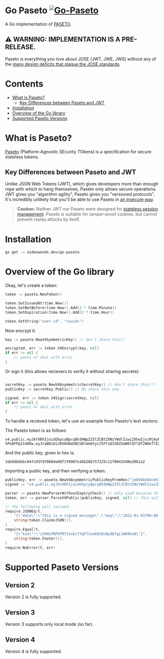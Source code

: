 # Go Paseto [![Go-Paseto](https://github.com/aidantwoods/go-paseto/actions/workflows/ci.yml/badge.svg)](https://github.com/aidantwoods/go-paseto/actions/workflows/ci.yml)

A Go implementation of [PASETO](https://github.com/paragonie/paseto).

## ⚠️  WARNING: IMPLEMENTATION IS A PRE-RELEASE.

Paseto is everything you love about JOSE (JWT, JWE, JWS) without any of the
[many design deficits that plague the JOSE standards](https://paragonie.com/blog/2017/03/jwt-json-web-tokens-is-bad-standard-that-everyone-should-avoid).


# Contents
* [What is Paseto?](#what-is-paseto)
  * [Key Differences between Paseto and JWT](#key-differences-between-paseto-and-jwt)
* [Installation](#installation)
* [Overview of the Go library](#overview-of-the-go-library)
* [Supported Paseto Versions](#supported-paseto-versions)

# What is Paseto?

[Paseto](https://github.com/paragonie/paseto) (Platform-Agnostic SEcurity
TOkens) is a specification for secure stateless tokens.

## Key Differences between Paseto and JWT

Unlike JSON Web Tokens (JWT), which gives developers more than enough rope with
which to hang themselves, Paseto only allows secure operations. JWT gives you
"algorithm agility", Paseto gives you "versioned protocols". It's incredibly
unlikely that you'll be able to use Paseto in
[an insecure way](https://auth0.com/blog/critical-vulnerabilities-in-json-web-token-libraries).

> **Caution:** Neither JWT nor Paseto were designed for
> [stateless session management](http://cryto.net/~joepie91/blog/2016/06/13/stop-using-jwt-for-sessions/).
> Paseto is suitable for tamper-proof cookies, but cannot prevent replay attacks
> by itself.

# Installation

```bash
go get -u aidanwoods.dev/go-paseto
```

# Overview of the Go library

Okay, let's create a token:
```go
token := paseto.NewToken()

token.SetIssuedAt(time.Now())
token.SetNotBefore(time.Now().Add(2 * time.Minute))
token.SetExpiration(time.Now().Add(2 * time.Hour))

token.SetString("user-id", "<uuid>")
```

Now encrypt it:
```go
key := paseto.NewV4SymmetricKey() // don't share this!!

encrypted, err := token.V4Encrypt(key, nil)
if err != nil {
    // panic or deal with error
}
```

Or sign it (this allows recievers to verify it without sharing secrets):
```go

secretKey := paseto.NewV4AsymmetricSecretKey() // don't share this!!!
publicKey := secretKey.Public() // DO share this one

signed, err := token.V4Sign(secretKey, nil)
if err != nil {
    // panic or deal with error
}
```

To handle a recieved token, let's use an example from Paseto's test vectors:

The Paseto token is as follows
```
v4.public.eyJkYXRhIjoidGhpcyBpcyBhIHNpZ25lZCBtZXNzYWdlIiwiZXhwIjoiMjAyMi0wMS0wMVQwMDowMDowMCswMDowMCJ9v3Jt8mx_TdM2ceTGoqwrh4yDFn0XsHvvV_D0DtwQxVrJEBMl0F2caAdgnpKlt4p7xBnx1HcO-SPo8FPp214HDw.eyJraWQiOiJ6VmhNaVBCUDlmUmYyc25FY1Q3Z0ZUaW9lQTlDT2NOeTlEZmdMMVc2MGhhTiJ9
```

And the public key, given in hex is:
```
1eb9dbbbbc047c03fd70604e0071f0987e16b28b757225c11f00415d0e20b1a2
```

Importing a public key, and then verifying a token:

```go
publicKey, err := paseto.NewV4AsymmetricPublicKeyFromHex("1eb9dbbbbc047c03fd70604e0071f0987e16b28b757225c11f00415d0e20b1a2") // this wil fail if given key in an invalid format
signed := "v4.public.eyJkYXRhIjoidGhpcyBpcyBhIHNpZ25lZCBtZXNzYWdlIiwiZXhwIjoiMjAyMi0wMS0wMVQwMDowMDowMCswMDowMCJ9v3Jt8mx_TdM2ceTGoqwrh4yDFn0XsHvvV_D0DtwQxVrJEBMl0F2caAdgnpKlt4p7xBnx1HcO-SPo8FPp214HDw.eyJraWQiOiJ6VmhNaVBCUDlmUmYyc25FY1Q3Z0ZUaW9lQTlDT2NOeTlEZmdMMVc2MGhhTiJ9"

parser := paseto.NewParserWithoutExpiryCheck() // only used because this example token has expired, use NewParser() (which checks expiry by default)
token, err := parser.ParseV4Public(publicKey, signed, nil) // this will fail if parsing failes, cryptographic checks fail, or validation rules fail

// the following will succeed
require.JSONEq(t,
    "{\"data\":\"this is a signed message\",\"exp\":\"2022-01-01T00:00:00+00:00\"}",
    string(token.ClaimsJSON()),
)
require.Equal(t,
    "{\"kid\":\"zVhMiPBP9fRf2snEcT7gFTioeA9COcNy9DfgL1W60haN\"}",
    string(token.Footer()),
)
require.NoError(t, err)
```

# Supported Paseto Versions
## Version 2
Version 2 is fully supported.
## Version 3
Version 3 supports only local mode (so far).
## Version 4
Version 4 is fully supported.
